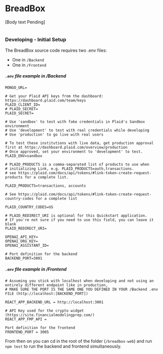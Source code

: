 # BreadBox

 

 [Body text Pending]

  
#



### Developing - Initial Setup

The BreadBox source code requires two .env files:
* One in ``/Backend``
* One in ``/Frontend``
##### ``.env`` file example in /Backend
```
MONGO_URL=

# Get your Plaid API keys from the dashboard: https://dashboard.plaid.com/team/keys
PLAID_CLIENT_ID=
# PLAID_SECRET=
PLAID_SECRET=

# Use 'sandbox' to test with fake credentials in Plaid's Sandbox environment
# Use 'development' to test with real credentials while developing
# Use 'production' to go live with real users

# To test these institutions with live data, get production approval first at https://dashboard.plaid.com/overview/production
# Once approved, set your environment to 'development' to test.
PLAID_ENV=sandbox

# PLAID_PRODUCTS is a comma-separated list of products to use when
# initializing Link, e.g. PLAID_PRODUCTS=auth,transactions.
# see https://plaid.com/docs/api/tokens/#link-token-create-request-products for a complete list.

PLAID_PRODUCTS=transactions, accounts

# See https://plaid.com/docs/api/tokens/#link-token-create-request-country-codes for a complete list

PLAID_COUNTRY_CODES=US

# PLAID_REDIRECT_URI is optional for this Quickstart application.
# If you're not sure if you need to use this field, you can leave it blank
PLAID_REDIRECT_URI=

OPENAI_API_KEY=
OPENAI_ORG_KEY=
OPENAI_ASSISTANT_ID=

# Port definition for the backend
BACKEND_PORT=3001
```


##### ``.env`` file example in /Frontend

```
# Assuming you stick with localhost when developing and not using an entirely different endpoint like in production, 
# MAKE SURE THE PORT IS THE SAME ONE YOU DEFINED IN YOUR /Backend .env FILE (http://localhost:[BACKEND_PORT])

REACT_APP_BACKEND_URL = http://localhost:3001

# API Key used for the crypto widget (https://site.financialmodelingprep.com/)
REACT_APP_FMP_API = 

Port definition for the frontend
FRONTEND_PORT = 3005
```

From then on you can cd in the root of the folder (``/breadbox-web``) and run ``npm test`` to run the backend and frontend simultaneously.

						

